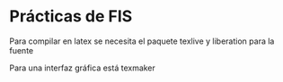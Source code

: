 # Prácticas de FIS

Para compilar en latex se necesita el paquete texlive y liberation para la fuente

Para una interfaz gráfica está texmaker
